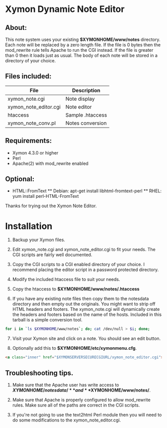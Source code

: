 Xymon Dynamic Note Editor
================================
## About:
This note system uses your existing **$XYMONHOME/www/notes**
directory. Each note will be replaced by a zero
length file. If the file is 0 bytes then the
mod_rewrite rule tells Apache to run the CGI
instead. If the file is greater than 0 then it loads
just as usual. The body of each note will be stored
in a directory of your choice.

## Files included: 
| File                  | Description      |
|-----------------------|------------------|
| xymon_note.cgi        | Note display     |
| xymon_note_editor.cgi | Note editor      |
| htaccess              | Sample .htaccess |
| xymon_note_conv.pl    | Notes conversion |

## Requirements: 
* Xymon 4.3.0 or higher
* Perl
* Apache(2) with mod_rewrite enabled

## Optional:
* HTML::FromText
** Debian: apt-get install libhtml-fromtext-perl 
** RHEL: yum install perl-HTML-FromText
	
Thanks for trying out the Xymon Note Editor.

Installation
================================

1. Backup your Xymon files.

2. Edit xymon_note.cgi and xymon_note_editor.cgi to fit your needs. The CGI scripts are fairly well documented.

3. Copy the CGI scripts to a CGI enabled directory of your choice. I recommend placing the editor script in a password protected directory. 

4. Modify the included htaccess file to suit your needs. 

5. Copy the htaccess to **$XYMONHOME/www/notes/.htaccess**

6. If you have any existing note files then copy them to the notesdata directory and then empty out the originals. You might want to strip off HTML headers and footers. The xymon_note.cgi will dynamically create the headers and footers based on the name of the hosts. Included in this tarball is a simple conversion tool.
  ```bash
  for i in `ls $XYMONHOME/www/notes`; do; cat /dev/null > $i; done;
  ```

7. Visit your Xymon site and click on a note. You should see an edit button. 

8. Optionally add this to **$XYMONHOME/etc/xymonmenu.cfg**.
```html
<a class="inner" href="$XYMONSERVERSECURECGIURL/xymon_note_editor.cgi">Edit notes</a>
```

## Troubleshooting tips.
1. Make sure that the Apache user has write access to **$XYMONHOME/notesdata/** and **$XYMONHOME/www/notes/**.

2. Make sure that Apache is properly configured to allow mod_rewrite rules.	Make sure all of the paths are correct in the CGI scripts.

3. If you're not going to use the text2html Perl module then you will need to do some modifications to the xymon_note_editor.cgi.
